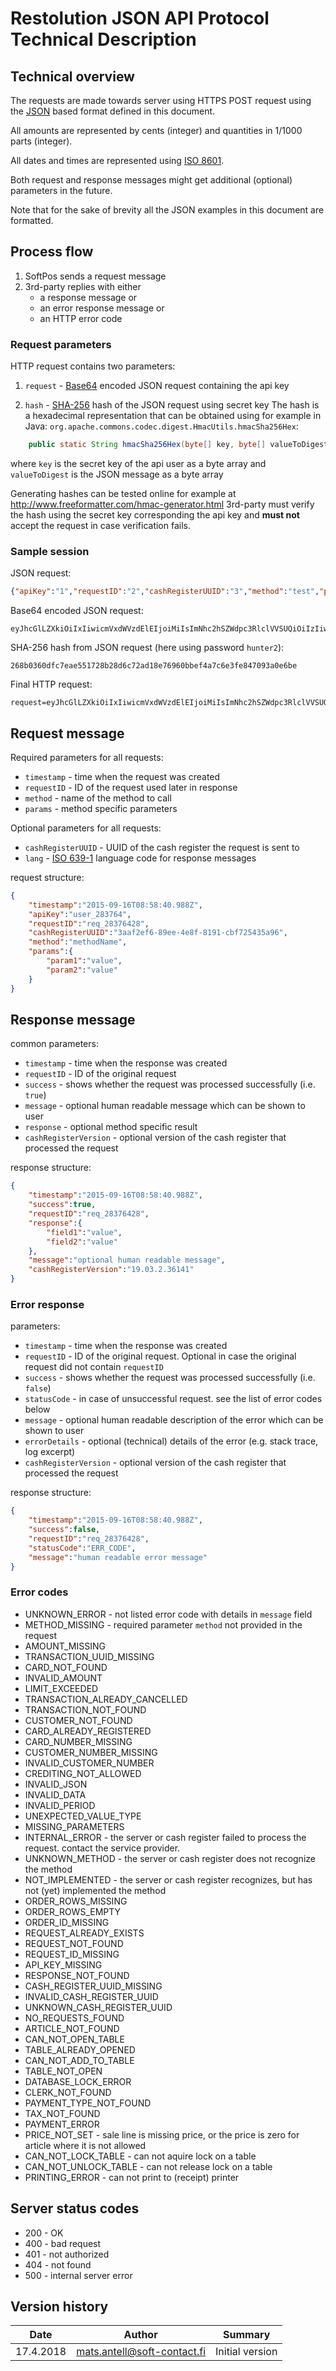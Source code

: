 # Restolution JSON API Protocol Technical Description

## Technical overview

The requests are made towards server using HTTPS POST request using the [JSON](https://en.wikipedia.org/wiki/JSON) based format defined in this document.
 
All amounts are represented by cents (integer) and quantities in 1/1000 parts (integer).

All dates and times are represented using [ISO 8601](https://en.wikipedia.org/wiki/ISO_8601).

Both request and response messages might get additional (optional) parameters in the future.

Note that for the sake of brevity all the JSON examples in this document are formatted.

## Process flow

1. SoftPos sends a request message
2. 3rd-party replies with either 
   * a response message or
   * an error response message or 
   * an HTTP error code

### Request parameters

HTTP request contains two parameters:

1. `request` - [Base64](https://en.wikipedia.org/wiki/Base64) encoded JSON request containing the api key

2. `hash` - [SHA-256](https://en.wikipedia.org/wiki/SHA-256) hash of the JSON request using secret key
The hash is a hexadecimal representation that can be obtained using 
for example in Java: `org.apache.commons.codec.digest.HmacUtils.hmacSha256Hex`:
```java
    public static String hmacSha256Hex(byte[] key, byte[] valueToDigest)
```
where `key` is the secret key of the api user as a byte array and `valueToDigest` is the JSON message as a byte array
    
Generating hashes can be tested online for example at http://www.freeformatter.com/hmac-generator.html 
3rd-party must verify the hash using the secret key corresponding the api key and **must not** accept the request
in case verification fails.

### Sample session

JSON request:

```json
{"apiKey":"1","requestID":"2","cashRegisterUUID":"3","method":"test","params":{"param1":"value"}}
```

Base64 encoded JSON request:

```
eyJhcGlLZXkiOiIxIiwicmVxdWVzdElEIjoiMiIsImNhc2hSZWdpc3RlclVVSUQiOiIzIiwibWV0aG9kIjoidGVzdCIsInBhcmFtcyI6eyJwYXJhbTEiOiJ2YWx1ZSJ9fQ==
```

SHA-256 hash from JSON request (here using password `hunter2`):

```
268b0360dfc7eae551728b28d6c72ad18e76960bbef4a7c6e3fe847093a0e6be
```

Final HTTP request:

```
request=eyJhcGlLZXkiOiIxIiwicmVxdWVzdElEIjoiMiIsImNhc2hSZWdpc3RlclVVSUQiOiIzIiwibWV0aG9kIjoidGVzdCIsInBhcmFtcyI6eyJwYXJhbTEiOiJ2YWx1ZSJ9fQ==&hash=268b0360dfc7eae551728b28d6c72ad18e76960bbef4a7c6e3fe847093a0e6be
```

## Request message
 
Required parameters for all requests:

* `timestamp` - time when the request was created
* `requestID` - ID of the request used later in response
* `method` - name of the method to call
* `params` - method specific parameters

Optional parameters for all requests:

* `cashRegisterUUID` - UUID of the cash register the request is sent to  
* `lang` - [ISO 639-1](https://en.wikipedia.org/wiki/ISO_639-1) language code for response messages

request structure:

```json
{
    "timestamp":"2015-09-16T08:58:40.988Z",
    "apiKey":"user_283764",
    "requestID":"req_28376428",
    "cashRegisterUUID":"3aaf2ef6-89ee-4e8f-8191-cbf725435a96",
    "method":"methodName",
    "params":{
        "param1":"value",
        "param2":"value"
    }
}
```

## Response message 

common parameters:

* `timestamp` - time when the response was created
* `requestID` - ID of the original request 
* `success` - shows whether the request was processed successfully (i.e. `true`)
* `message` - optional human readable message which can be shown to user
* `response` - optional method specific result
* `cashRegisterVersion` - optional version of the cash register that processed the request

response structure:

```json
{
    "timestamp":"2015-09-16T08:58:40.988Z",
    "success":true,
    "requestID":"req_28376428",
    "response":{
        "field1":"value",
        "field2":"value"
    },
    "message":"optional human readable message",
    "cashRegisterVersion":"19.03.2.36141"
}
```

### Error response 
 
parameters:

* `timestamp` - time when the response was created
* `requestID` - ID of the original request. Optional in case the original request did not contain `requestID`
* `success` - shows whether the request was processed successfully (i.e. `false`)
* `statusCode` - in case of unsuccessful request. see the list of error codes below
* `message` - optional human readable description of the error which can be shown to user
* `errorDetails` - optional (technical) details of the error (e.g. stack trace, log excerpt)
* `cashRegisterVersion` - optional version of the cash register that processed the request

response structure:

```json
{
    "timestamp":"2015-09-16T08:58:40.988Z",
    "success":false,
    "requestID":"req_28376428",
    "statusCode":"ERR_CODE",
    "message":"human readable error message"
}
```    
    
### Error codes

* UNKNOWN_ERROR - not listed error code with details in `message` field
* METHOD_MISSING - required parameter `method` not provided in the request
* AMOUNT_MISSING
* TRANSACTION_UUID_MISSING
* CARD_NOT_FOUND
* INVALID_AMOUNT
* LIMIT_EXCEEDED
* TRANSACTION_ALREADY_CANCELLED
* TRANSACTION_NOT_FOUND
* CUSTOMER_NOT_FOUND
* CARD_ALREADY_REGISTERED
* CARD_NUMBER_MISSING
* CUSTOMER_NUMBER_MISSING
* INVALID_CUSTOMER_NUMBER
* CREDITING_NOT_ALLOWED
* INVALID_JSON
* INVALID_DATA
* INVALID_PERIOD
* UNEXPECTED_VALUE_TYPE
* MISSING_PARAMETERS
* INTERNAL_ERROR - the server or cash register failed to process the request. contact the service provider.
* UNKNOWN_METHOD - the server or cash register does not recognize the method
* NOT_IMPLEMENTED - the server or cash register recognizes, but has not (yet) implemented the method
* ORDER_ROWS_MISSING
* ORDER_ROWS_EMPTY
* ORDER_ID_MISSING
* REQUEST_ALREADY_EXISTS
* REQUEST_NOT_FOUND
* REQUEST_ID_MISSING
* API_KEY_MISSING
* RESPONSE_NOT_FOUND
* CASH_REGISTER_UUID_MISSING
* INVALID_CASH_REGISTER_UUID
* UNKNOWN_CASH_REGISTER_UUID
* NO_REQUESTS_FOUND
* ARTICLE_NOT_FOUND
* CAN_NOT_OPEN_TABLE
* TABLE_ALREADY_OPENED
* CAN_NOT_ADD_TO_TABLE
* TABLE_NOT_OPEN
* DATABASE_LOCK_ERROR
* CLERK_NOT_FOUND
* PAYMENT_TYPE_NOT_FOUND
* TAX_NOT_FOUND
* PAYMENT_ERROR
* PRICE_NOT_SET - sale line is missing price, or the price is zero for article where it is not allowed
* CAN_NOT_LOCK_TABLE - can not aquire lock on a table
* CAN_NOT_UNLOCK_TABLE - can not release lock on a table
* PRINTING_ERROR - can not print to (receipt) printer
    
## Server status codes 

* 200 - OK
* 400 - bad request
* 401 - not authorized
* 404 - not found
* 500 - internal server error    

## Version history

| Date        | Author                            | Summary                      |
| ----------- | --------------------------------- | ---------------------------- |
| 17.4.2018  | mats.antell@soft-contact.fi       | Initial version              |
